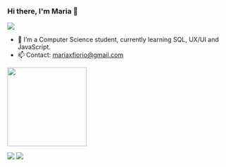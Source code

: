 ### Hi there, I'm Maria 👋
<p align="left"> <img src="https://komarev.com/ghpvc/?username=mariafiorio&color=ff69b4&style=for-the-badge alt="Profile views" /> </p>

- 📖 I’m a Computer Science student, currently learning SQL, UX/UI and JavaScript.
- 📫 Contact: mariaxfiorio@gmail.com
  

<div align="left">
  <a href="https://github.com/mariafiorio">
<!-- <img height="180em" src="https://github-readme-stats.vercel.app/api?username=mariafiorio&show_icons=true&theme=rose_pine&include_all_commits=true&count_private=true"/> -->
    
  <img height="180em" src="https://github-readme-stats.vercel.app/api/top-langs/?username=mariafiorio&layout=compact&langs_count=8&theme=nightowl"/>
    </div>
  
  <a href="https://www.linkedin.com/in/maria-fiorio-84764217b" target="_blank"><img src="https://img.shields.io/badge/-LinkedIn-%230077B5?style=for-the-badge&logo=linkedin&logoColor=white" target="_blank"></a> 
    <a href = "mailto:mariaxfiorio@gmail.com"><img src="https://img.shields.io/badge/-Gmail-%23333?style=for-the-badge&logo=gmail&logoColor=red" target="_blank"></a>
  
<!--
**mariafiorio/mariafiorio** is a ✨ _special_ ✨ repository because its `README.md` (this file) appears on your GitHub profile.

Here are some ideas to get you started:

- 🔭 I’m currently working on building a website for Mudando Fluxos, an NGO fighting against period poverty
- 🌱 I’m currently learning SQL, UX/UI and JavaScript.
- 👯 I’m looking to collaborate on ...
- 🤔 I’m looking for help with ...
- 💬 Ask me about ...
- 📫 How to reach me: ...
- 😄 Pronouns: she/her
- ⚡ Fun fact: ...
-->
